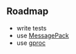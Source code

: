 ## Roadmap

- write tests
- use [MessagePack](http://msgpack.org/)
- use [gproc](https://github.com/uwiger/gproc)